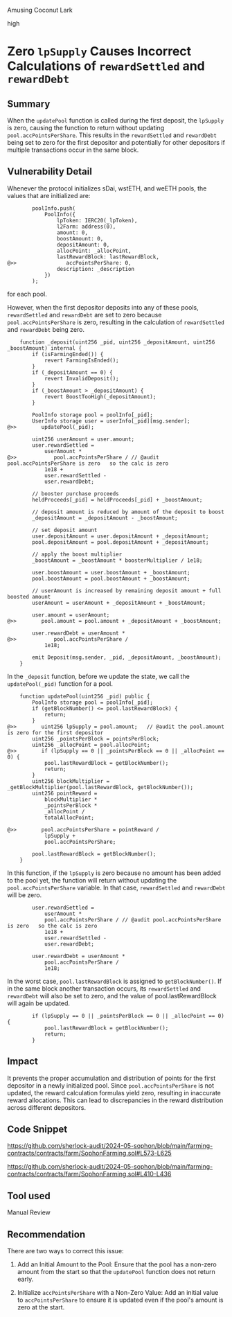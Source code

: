 Amusing Coconut Lark

high

# Zero `lpSupply` Causes Incorrect Calculations of `rewardSettled` and `rewardDebt`


## Summary

When the `updatePool` function is called during the first deposit, the `lpSupply` is zero, causing the function to return without updating `pool.accPointsPerShare`. This results in the `rewardSettled` and `rewardDebt` being set to zero for the first depositor and potentially for other depositors if multiple transactions occur in the same block.

## Vulnerability Detail

Whenever the protocol initializes sDai, wstETH, and weETH pools, the values that are initialized are:

```solidity
        poolInfo.push(
            PoolInfo({
                lpToken: IERC20(_lpToken),
                l2Farm: address(0),
                amount: 0,
                boostAmount: 0,
                depositAmount: 0,
                allocPoint: _allocPoint,
                lastRewardBlock: lastRewardBlock,
@>>                accPointsPerShare: 0,
                description: _description
            })
        );
```

for each pool.

However, when the first depositor deposits into any of these pools, `rewardSettled` and `rewardDebt` are set to zero because `pool.accPointsPerShare` is zero, resulting in the calculation of `rewardSettled` and `rewardDebt` being zero.

```solidity
    function _deposit(uint256 _pid, uint256 _depositAmount, uint256 _boostAmount) internal {
        if (isFarmingEnded()) {
            revert FarmingIsEnded();
        }
        if (_depositAmount == 0) {
            revert InvalidDeposit();
        }
        if (_boostAmount > _depositAmount) {
            revert BoostTooHigh(_depositAmount);
        }

        PoolInfo storage pool = poolInfo[_pid];
        UserInfo storage user = userInfo[_pid][msg.sender];
@>>        updatePool(_pid);

        uint256 userAmount = user.amount;
        user.rewardSettled =
            userAmount *
@>>            pool.accPointsPerShare / // @audit pool.accPointsPerShare is zero   so the calc is zero
            1e18 +
            user.rewardSettled -
            user.rewardDebt;

        // booster purchase proceeds
        heldProceeds[_pid] = heldProceeds[_pid] + _boostAmount;

        // deposit amount is reduced by amount of the deposit to boost
        _depositAmount = _depositAmount - _boostAmount;

        // set deposit amount
        user.depositAmount = user.depositAmount + _depositAmount;
        pool.depositAmount = pool.depositAmount + _depositAmount;

        // apply the boost multiplier
        _boostAmount = _boostAmount * boosterMultiplier / 1e18;

        user.boostAmount = user.boostAmount + _boostAmount;
        pool.boostAmount = pool.boostAmount + _boostAmount;

        // userAmount is increased by remaining deposit amount + full boosted amount
        userAmount = userAmount + _depositAmount + _boostAmount;

        user.amount = userAmount;
@>>        pool.amount = pool.amount + _depositAmount + _boostAmount;

        user.rewardDebt = userAmount *
@>>            pool.accPointsPerShare /
            1e18;

        emit Deposit(msg.sender, _pid, _depositAmount, _boostAmount);
    }
```

In the `_deposit` function, before we update the state, we call the `updatePool(_pid)` function for a pool.

```solidity
    function updatePool(uint256 _pid) public {
        PoolInfo storage pool = poolInfo[_pid];
        if (getBlockNumber() <= pool.lastRewardBlock) {
            return;
        }
@>>        uint256 lpSupply = pool.amount;   // @audit the pool.amount is zero for the first depositor
        uint256 _pointsPerBlock = pointsPerBlock;
        uint256 _allocPoint = pool.allocPoint;
@>>        if (lpSupply == 0 || _pointsPerBlock == 0 || _allocPoint == 0) {
            pool.lastRewardBlock = getBlockNumber();
            return;
        }
        uint256 blockMultiplier = _getBlockMultiplier(pool.lastRewardBlock, getBlockNumber());
        uint256 pointReward =
            blockMultiplier *
            _pointsPerBlock *
            _allocPoint /
            totalAllocPoint;

@>>        pool.accPointsPerShare = pointReward /
            lpSupply +
            pool.accPointsPerShare;

        pool.lastRewardBlock = getBlockNumber();
    }
```

In this function, if the `lpSupply` is zero because no amount has been added to the pool yet, the function will return without updating the `pool.accPointsPerShare` variable. In that case, `rewardSettled` and `rewardDebt` will be zero.

```solidity
        user.rewardSettled =
            userAmount *
            pool.accPointsPerShare / // @audit pool.accPointsPerShare is zero   so the calc is zero
            1e18 +
            user.rewardSettled -
            user.rewardDebt;

        user.rewardDebt = userAmount *
            pool.accPointsPerShare /
            1e18;
```

In the worst case, `pool.lastRewardBlock` is assigned to `getBlockNumber()`. If in the same block another transaction occurs, its `rewardSettled` and `rewardDebt` will also be set to zero, and the value of pool.lastRewardBlock will again be updated.

```solidity
        if (lpSupply == 0 || _pointsPerBlock == 0 || _allocPoint == 0) {
            pool.lastRewardBlock = getBlockNumber();
            return;
        }
```

## Impact

It prevents the proper accumulation and distribution of points for the first depositor in a newly initialized pool. Since `pool.accPointsPerShare` is not updated, the reward calculation formulas yield zero, resulting in inaccurate reward allocations. This can lead to discrepancies in the reward distribution across different depositors.

## Code Snippet

https://github.com/sherlock-audit/2024-05-sophon/blob/main/farming-contracts/contracts/farm/SophonFarming.sol#L573-L625

https://github.com/sherlock-audit/2024-05-sophon/blob/main/farming-contracts/contracts/farm/SophonFarming.sol#L410-L436

## Tool used

Manual Review

## Recommendation

There are two ways to correct this issue:

1. Add an Initial Amount to the Pool: Ensure that the pool has a non-zero amount from the start so that the `updatePool` function does not return early.

2. Initialize `accPointsPerShare` with a Non-Zero Value: Add an initial value to `accPointsPerShare` to ensure it is updated even if the pool's amount is zero at the start.
